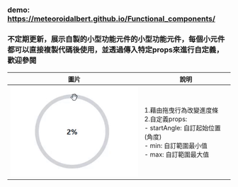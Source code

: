 ### demo: https://meteoroidalbert.github.io/Functional_components/

### 不定期更新，展示自製的小型功能元件的小型功能元件，每個小元件都可以直接複製代碼後使用，並透過傳入特定props來進行自定義，歡迎參閱

| 圖片                      | 說明                |
|---------------------------|---------------------|
| ![Knob](./images/Knob.gif) |1.藉由拖曳行為改變進度條<br> 2.自定義props:<br> - startAngle: 自訂起始位置(角度)<br> - min: 自訂範圍最小值<br> - max: 自訂範圍最大值|
